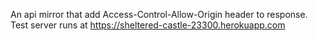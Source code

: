 An api mirror that add Access-Control-Allow-Origin header to response.
Test server runs at https://sheltered-castle-23300.herokuapp.com


